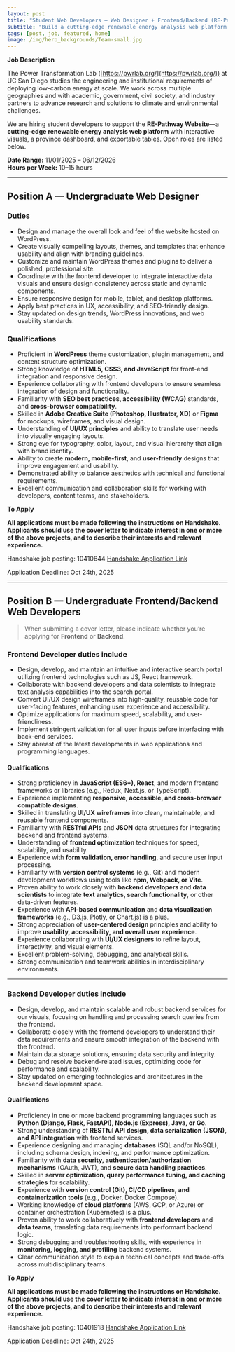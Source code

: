 ```yaml
---
layout: post
title: "Student Web Developers — Web Designer + Frontend/Backend (RE-Pathway Website)"
subtitle: "Build a cutting-edge renewable energy analysis web platform with interactive visuals, a province dashboard, and exportable tables"
tags: [post, job, featured, home]
image: /img/hero_backgrounds/Team-small.jpg
---
```


**Job Description**

The Power Transformation Lab ([https://pwrlab.org/](https://pwrlab.org/)) at UC San Diego studies the engineering and institutional requirements of deploying low-carbon energy at scale. We work across multiple geographies and with academic, government, civil society, and industry partners to advance research and solutions to climate and environmental challenges.

We are hiring student developers to support the **RE-Pathway Website**—a **cutting-edge renewable energy analysis web platform** with interactive visuals, a province dashboard, and exportable tables. Open roles are listed below.

**Date Range:** 11/01/2025 – 06/12/2026  
**Hours per Week:** 10–15 hours

---

## Position A — Undergraduate Web Designer

### Duties

- Design and manage the overall look and feel of the website hosted on WordPress.
- Create visually compelling layouts, themes, and templates that enhance usability and align with branding guidelines.
- Customize and maintain WordPress themes and plugins to deliver a polished, professional site.
- Coordinate with the frontend developer to integrate interactive data visuals and ensure design consistency across static and dynamic components.
- Ensure responsive design for mobile, tablet, and desktop platforms.
- Apply best practices in UX, accessibility, and SEO-friendly design.
- Stay updated on design trends, WordPress innovations, and web usability standards.

### Qualifications

- Proficient in **WordPress** theme customization, plugin management, and content structure optimization.
- Strong knowledge of **HTML5, CSS3, and JavaScript** for front-end integration and responsive design.
- Experience collaborating with frontend developers to ensure seamless integration of design and functionality.
- Familiarity with **SEO best practices, accessibility (WCAG)** standards, and **cross-browser compatibility**.
- Skilled in **Adobe Creative Suite (Photoshop, Illustrator, XD)** or **Figma** for mockups, wireframes, and visual design.
- Understanding of **UI/UX principles** and ability to translate user needs into visually engaging layouts.
- Strong eye for typography, color, layout, and visual hierarchy that align with brand identity.
- Ability to create **modern, mobile-first**, and **user-friendly** designs that improve engagement and usability.
- Demonstrated ability to balance aesthetics with technical and functional requirements.
- Excellent communication and collaboration skills for working with developers, content teams, and stakeholders.

**To Apply**

**All applications must be made following the instructions on Handshake. Applicants should use the cover letter to indicate interest in one or more of the above projects, and to describe their interests and relevant experience.**

Handshake job posting: 10410644 [Handshake Application Link](https://app.joinhandshake.com/job-search/10410644?query=The+Power+Transformation+Lab+%28Davidson%29&per_page=25&sort=relevance&page=1)

Application Deadline: Oct 24th, 2025

---

## Position B — Undergraduate Frontend/Backend Web Developers

> When submitting a cover letter, please indicate whether you’re applying for **Frontend** or **Backend**.

### Frontend Developer duties include

- Design, develop, and maintain an intuitive and interactive search portal utilizing frontend technologies such as JS, React framework.
- Collaborate with backend developers and data scientists to integrate text analysis capabilities into the search portal.
- Convert UI/UX design wireframes into high-quality, reusable code for user-facing features, enhancing user experience and accessibility.
- Optimize applications for maximum speed, scalability, and user-friendliness.
- Implement stringent validation for all user inputs before interfacing with back-end services.
- Stay abreast of the latest developments in web applications and programming languages.

#### Qualifications

- Strong proficiency in **JavaScript (ES6+), React**, and modern frontend frameworks or libraries (e.g., Redux, Next.js, or TypeScript).
- Experience implementing **responsive, accessible, and cross-browser compatible designs**.
- Skilled in translating **UI/UX wireframes** into clean, maintainable, and reusable frontend components.
- Familiarity with **RESTful APIs** and **JSON** data structures for integrating backend and frontend systems.
- Understanding of **frontend optimization** techniques for speed, scalability, and usability.
- Experience with **form validation, error handling**, and secure user input processing.
- Familiarity with **version control systems** (e.g., Git) and modern development workflows using tools like **npm, Webpack, or Vite**.
- Proven ability to work closely with **backend developers** and **data scientists** to integrate **text analytics, search functionality**, or other data-driven features.
- Experience with **API-based communication** and **data visualization frameworks** (e.g., D3.js, Plotly, or Chart.js) is a plus.
- Strong appreciation of **user-centered design** principles and ability to improve **usability, accessibility, and overall user experience**.
- Experience collaborating with **UI/UX designers** to refine layout, interactivity, and visual elements.
- Excellent problem-solving, debugging, and analytical skills.
- Strong communication and teamwork abilities in interdisciplinary environments.

---

### Backend Developer duties include

- Design, develop, and maintain scalable and robust backend services for our visuals, focusing on handling and processing search queries from the frontend.
- Collaborate closely with the frontend developers to understand their data requirements and ensure smooth integration of the backend with the frontend.
- Maintain data storage solutions, ensuring data security and integrity.
- Debug and resolve backend-related issues, optimizing code for performance and scalability.
- Stay updated on emerging technologies and architectures in the backend development space.

#### Qualifications

- Proficiency in one or more backend programming languages such as **Python (Django, Flask, FastAPI), Node.js (Express), Java, or Go**.
- Strong understanding of **RESTful API design, data serialization (JSON), and API integration** with frontend services.
- Experience designing and managing **databases** (SQL and/or NoSQL), including schema design, indexing, and performance optimization.
- Familiarity with **data security, authentication/authorization mechanisms** (OAuth, JWT), and **secure data handling practices**.
- Skilled in **server optimization, query performance tuning, and caching strategies** for scalability.
- Experience with **version control (Git), CI/CD pipelines, and containerization tools** (e.g., Docker, Docker Compose).
- Working knowledge of **cloud platforms** (AWS, GCP, or Azure) or container orchestration (Kubernetes) is a plus.
- Proven ability to work collaboratively with **frontend developers** and **data teams**, translating data requirements into performant backend logic.
- Strong debugging and troubleshooting skills, with experience in **monitoring, logging, and profiling** backend systems.
- Clear communication style to explain technical concepts and trade-offs across multidisciplinary teams.

**To Apply**

**All applications must be made following the instructions on Handshake. Applicants should use the cover letter to indicate interest in one or more of the above projects, and to describe their interests and relevant experience.**

Handshake job posting: 10401918 [Handshake Application Link](https://app.joinhandshake.com/job-search/10401918?query=The+Power+Transformation+Lab+%28Davidson%29&per_page=25&sort=relevance&page=1)

Application Deadline: Oct 24th, 2025

